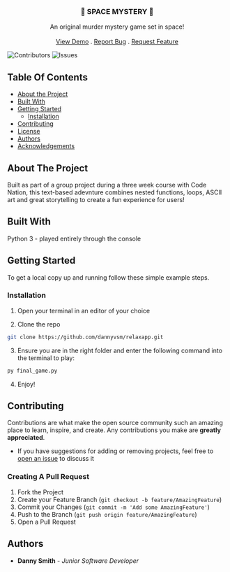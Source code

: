 <br/>
<p align="center">
  <h3 align="center">👾 SPACE MYSTERY 👾</h3>

  <p align="center">
    An original murder mystery game set in space!
    <br/>
    <br/>
    <a href="https://github.com/dannyvsm/py_game">View Demo</a>
    .
    <a href="https://github.com/dannyvsm/py_game/issues">Report Bug</a>
    .
    <a href="https://github.com/dannyvsm/py_game/issues">Request Feature</a>
  </p>
</p>

![Contributors](https://img.shields.io/github/contributors/dannyvsm/py_game?color=dark-green) ![Issues](https://img.shields.io/github/issues/dannyvsm/py_game) 

## Table Of Contents

* [About the Project](#about-the-project)
* [Built With](#built-with)
* [Getting Started](#getting-started)
  * [Installation](#installation)
* [Contributing](#contributing)
* [License](#license)
* [Authors](#authors)
* [Acknowledgements](#acknowledgements)

## About The Project

Built as part of a group project during a three week course with Code Nation, this text-based adevnture combines nested functions, loops, ASCII art and great storytelling to create a fun experience for users! 

## Built With

Python 3 - played entirely through the console

## Getting Started

To get a local copy up and running follow these simple example steps.

### Installation

1. Open your terminal in an editor of your choice

2. Clone the repo

```sh
git clone https://github.com/dannyvsm/relaxapp.git
```

3. Ensure you are in the right folder and enter the following command into the terminal to play:

```sh
py final_game.py
```

4. Enjoy!

## Contributing

Contributions are what make the open source community such an amazing place to learn, inspire, and create. Any contributions you make are **greatly appreciated**.
* If you have suggestions for adding or removing projects, feel free to [open an issue](https://github.com/dannyvsm/py_game/issues/new) to discuss it


### Creating A Pull Request

1. Fork the Project
2. Create your Feature Branch (`git checkout -b feature/AmazingFeature`)
3. Commit your Changes (`git commit -m 'Add some AmazingFeature'`)
4. Push to the Branch (`git push origin feature/AmazingFeature`)
5. Open a Pull Request

## Authors

* **Danny Smith** - *Junior Software Developer* 
